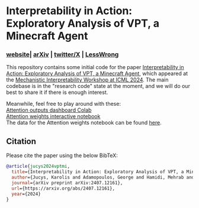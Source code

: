 # Interpretability in Action: Exploratory Analysis of VPT, a Minecraft Agent
### [website](https://sites.google.com/view/vpt-mi/)| [arXiv](https://arxiv.org/abs/2407.12161) | [twitter/X](https://twitter.com/Karolis_Ram/status/1813982247835541977) | [LessWrong](https://www.lesswrong.com/posts/DrKMpQ8cTyvTdSGzk/interpretability-in-action-exploratory-analysis-of-vpt-a)

This repository contains some initial code for the paper [Interpretability in Action: Exploratory Analysis of VPT, a Minecraft Agent](https://arxiv.org/abs/2407.12161), which appeared at the [Mechanistic Interpretability Workshop at ICML 2024](https://icml2024mi.pages.dev/). 
The main codebase is in the "research code" state at the moment, and we will do our best to share it if there is enough interest.  

Meanwhile, feel free to play around with these:  
[Attention outputs dashboard Colab](https://colab.research.google.com/drive/1YOwrDGu4lqolrchDFE_BddLrqZ7yaGQX?usp=sharing)  
[Attention weights interactive notebook](attention-weights.ipynb)  
The data for the Attention weights notebook can be found [here](https://drive.google.com/file/d/1Yw9dU8r_UNOMdksYchndoiPXBvuPnqzm/view?usp=sharing).

## Citation

Please cite the paper using the below BibTeX:

```bibtex
@article{jucys2024vptmi,
  title={Interpretability in Action: Exploratory Analysis of VPT, a Minecraft Agent},
  author={Jucys, Karolis and Adamopoulos, George and Hamidi, Mehrab and Milani, Stephanie and Samsami, Mohammad Reza and Zholus, Artem and Joseph, Sonia and Richards, Blake and Rish, Irina and {\c{S}}im{\c{s}}ek, {\"O}zg{\"u}r},
  journal={arXiv preprint arXiv:2407.12161},
  url={https://arxiv.org/abs/2407.12161},
  year={2024}
}
```
